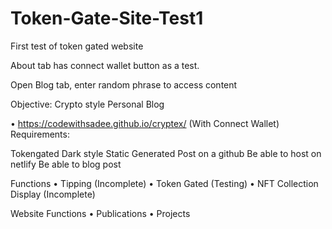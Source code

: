 # Token-Gate-Site-Test1
First test of token gated website

About tab has connect wallet button as a test.

Open Blog tab, enter random phrase to access content

Objective:
Crypto style Personal Blog
	
• https://codewithsadee.github.io/cryptex/ (With Connect Wallet)
Requirements: 

Tokengated 
Dark style 
Static Generated 
Post on a github
Be able to host on netlify
Be able to blog post


Functions
	• Tipping (Incomplete)
	• Token Gated (Testing)
	• NFT Collection Display (Incomplete)

Website Functions
	• Publications 
	• Projects
	
